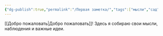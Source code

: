 ```yaml
---
{"dg-publish":true,"permalink":"/Первая заметка/","tags":["мысли","сад","gardenEntry"]}
---
```


[[Добро пожаловать\|Добро пожаловать]]! Здесь я собираю свои мысли, наблюдения и важные идеи.